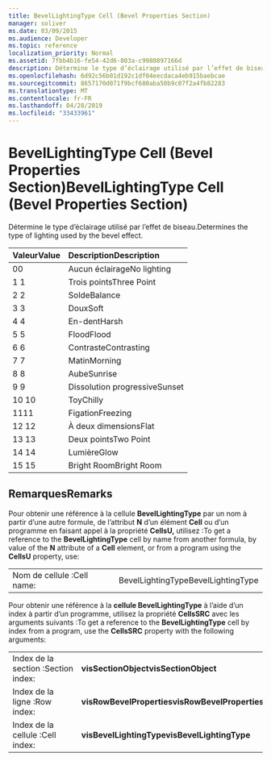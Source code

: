 ```yaml
---
title: BevelLightingType Cell (Bevel Properties Section)
manager: soliver
ms.date: 03/09/2015
ms.audience: Developer
ms.topic: reference
localization_priority: Normal
ms.assetid: 7fbb4b16-fe54-42d6-803a-c9980897166d
description: Détermine le type d’éclairage utilisé par l’effet de biseau.
ms.openlocfilehash: 6d92c56b01d192c1df04eecdaca4eb915baebcae
ms.sourcegitcommit: 8657170d071f9bcf680aba50b9c07f2a4fb82283
ms.translationtype: MT
ms.contentlocale: fr-FR
ms.lasthandoff: 04/28/2019
ms.locfileid: "33433961"
---
```

# <a name="bevellightingtype-cell-bevel-properties-section"></a><span data-ttu-id="13c69-103">BevelLightingType Cell (Bevel Properties Section)</span><span class="sxs-lookup"><span data-stu-id="13c69-103">BevelLightingType Cell (Bevel Properties Section)</span></span>

<span data-ttu-id="13c69-104">Détermine le type d’éclairage utilisé par l’effet de biseau.</span><span class="sxs-lookup"><span data-stu-id="13c69-104">Determines the type of lighting used by the bevel effect.</span></span>
  
|<span data-ttu-id="13c69-105">**Valeur**</span><span class="sxs-lookup"><span data-stu-id="13c69-105">**Value**</span></span>|<span data-ttu-id="13c69-106">**Description**</span><span class="sxs-lookup"><span data-stu-id="13c69-106">**Description**</span></span>|
|:-----|:-----|
|<span data-ttu-id="13c69-107">0</span><span class="sxs-lookup"><span data-stu-id="13c69-107">0</span></span>  <br/> |<span data-ttu-id="13c69-108">Aucun éclairage</span><span class="sxs-lookup"><span data-stu-id="13c69-108">No lighting</span></span>  <br/> |
|<span data-ttu-id="13c69-109">1 </span><span class="sxs-lookup"><span data-stu-id="13c69-109">1</span></span>  <br/> |<span data-ttu-id="13c69-110">Trois points</span><span class="sxs-lookup"><span data-stu-id="13c69-110">Three Point</span></span>  <br/> |
|<span data-ttu-id="13c69-111">2 </span><span class="sxs-lookup"><span data-stu-id="13c69-111">2</span></span>  <br/> |<span data-ttu-id="13c69-112">Solde</span><span class="sxs-lookup"><span data-stu-id="13c69-112">Balance</span></span>  <br/> |
|<span data-ttu-id="13c69-113">3 </span><span class="sxs-lookup"><span data-stu-id="13c69-113">3</span></span>  <br/> |<span data-ttu-id="13c69-114">Doux</span><span class="sxs-lookup"><span data-stu-id="13c69-114">Soft</span></span>  <br/> |
|<span data-ttu-id="13c69-115">4 </span><span class="sxs-lookup"><span data-stu-id="13c69-115">4</span></span>  <br/> |<span data-ttu-id="13c69-116">En-dent</span><span class="sxs-lookup"><span data-stu-id="13c69-116">Harsh</span></span>  <br/> |
|<span data-ttu-id="13c69-117">5 </span><span class="sxs-lookup"><span data-stu-id="13c69-117">5</span></span>  <br/> |<span data-ttu-id="13c69-118">Flood</span><span class="sxs-lookup"><span data-stu-id="13c69-118">Flood</span></span>  <br/> |
|<span data-ttu-id="13c69-119">6 </span><span class="sxs-lookup"><span data-stu-id="13c69-119">6</span></span>  <br/> |<span data-ttu-id="13c69-120">Contraste</span><span class="sxs-lookup"><span data-stu-id="13c69-120">Contrasting</span></span>  <br/> |
|<span data-ttu-id="13c69-121">7 </span><span class="sxs-lookup"><span data-stu-id="13c69-121">7</span></span>  <br/> |<span data-ttu-id="13c69-122">Matin</span><span class="sxs-lookup"><span data-stu-id="13c69-122">Morning</span></span>  <br/> |
|<span data-ttu-id="13c69-123">8 </span><span class="sxs-lookup"><span data-stu-id="13c69-123">8</span></span>  <br/> |<span data-ttu-id="13c69-124">Aube</span><span class="sxs-lookup"><span data-stu-id="13c69-124">Sunrise</span></span>  <br/> |
|<span data-ttu-id="13c69-125">9 </span><span class="sxs-lookup"><span data-stu-id="13c69-125">9</span></span>  <br/> |<span data-ttu-id="13c69-126">Dissolution progressive</span><span class="sxs-lookup"><span data-stu-id="13c69-126">Sunset</span></span>  <br/> |
|<span data-ttu-id="13c69-127">10 </span><span class="sxs-lookup"><span data-stu-id="13c69-127">10</span></span>  <br/> |<span data-ttu-id="13c69-128">Toy</span><span class="sxs-lookup"><span data-stu-id="13c69-128">Chilly</span></span>  <br/> |
|<span data-ttu-id="13c69-129">11</span><span class="sxs-lookup"><span data-stu-id="13c69-129">11</span></span>  <br/> |<span data-ttu-id="13c69-130">Figation</span><span class="sxs-lookup"><span data-stu-id="13c69-130">Freezing</span></span>  <br/> |
|<span data-ttu-id="13c69-131">12 </span><span class="sxs-lookup"><span data-stu-id="13c69-131">12</span></span>  <br/> |<span data-ttu-id="13c69-132">À deux dimensions</span><span class="sxs-lookup"><span data-stu-id="13c69-132">Flat</span></span>  <br/> |
|<span data-ttu-id="13c69-133">13 </span><span class="sxs-lookup"><span data-stu-id="13c69-133">13</span></span>  <br/> |<span data-ttu-id="13c69-134">Deux points</span><span class="sxs-lookup"><span data-stu-id="13c69-134">Two Point</span></span>  <br/> |
|<span data-ttu-id="13c69-135">14 </span><span class="sxs-lookup"><span data-stu-id="13c69-135">14</span></span>  <br/> |<span data-ttu-id="13c69-136">Lumière</span><span class="sxs-lookup"><span data-stu-id="13c69-136">Glow</span></span>  <br/> |
|<span data-ttu-id="13c69-137">15 </span><span class="sxs-lookup"><span data-stu-id="13c69-137">15</span></span>  <br/> |<span data-ttu-id="13c69-138">Bright Room</span><span class="sxs-lookup"><span data-stu-id="13c69-138">Bright Room</span></span>  <br/> |
   
## <a name="remarks"></a><span data-ttu-id="13c69-139">Remarques</span><span class="sxs-lookup"><span data-stu-id="13c69-139">Remarks</span></span>

<span data-ttu-id="13c69-140">Pour obtenir une référence à la cellule **BevelLightingType** par un nom à partir d’une autre formule, de l’attribut **N** d’un élément **Cell** ou d’un programme en faisant appel à la propriété **CellsU,** utilisez :</span><span class="sxs-lookup"><span data-stu-id="13c69-140">To get a reference to the **BevelLightingType** cell by name from another formula, by value of the **N** attribute of a **Cell** element, or from a program using the **CellsU** property, use:</span></span> 
  
|||
|:-----|:-----|
|<span data-ttu-id="13c69-141">Nom de cellule :</span><span class="sxs-lookup"><span data-stu-id="13c69-141">Cell name:</span></span>  <br/> |<span data-ttu-id="13c69-142">BevelLightingType</span><span class="sxs-lookup"><span data-stu-id="13c69-142">BevelLightingType</span></span>  <br/> |
   
<span data-ttu-id="13c69-143">Pour obtenir une référence à la **cellule BevelLightingType** à l’aide d’un index à partir d’un programme, utilisez la propriété **CellsSRC** avec les arguments suivants :</span><span class="sxs-lookup"><span data-stu-id="13c69-143">To get a reference to the **BevelLightingType** cell by index from a program, use the **CellsSRC** property with the following arguments:</span></span> 
  
|||
|:-----|:-----|
|<span data-ttu-id="13c69-144">Index de la section :</span><span class="sxs-lookup"><span data-stu-id="13c69-144">Section index:</span></span>  <br/> |<span data-ttu-id="13c69-145">**visSectionObject**</span><span class="sxs-lookup"><span data-stu-id="13c69-145">**visSectionObject**</span></span> <br/> |
|<span data-ttu-id="13c69-146">Index de la ligne :</span><span class="sxs-lookup"><span data-stu-id="13c69-146">Row index:</span></span>  <br/> |<span data-ttu-id="13c69-147">**visRowBevelProperties**</span><span class="sxs-lookup"><span data-stu-id="13c69-147">**visRowBevelProperties**</span></span> <br/> |
|<span data-ttu-id="13c69-148">Index de la cellule :</span><span class="sxs-lookup"><span data-stu-id="13c69-148">Cell index:</span></span>  <br/> |<span data-ttu-id="13c69-149">**visBevelLightingType**</span><span class="sxs-lookup"><span data-stu-id="13c69-149">**visBevelLightingType**</span></span> <br/> |
   

